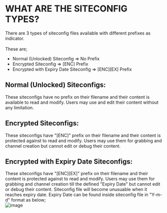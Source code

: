 # WHAT ARE THE SITECONFIG TYPES?
There are 3 types of siteconfig files available with different prefixes as indicator.<br><br>
These are;<br>
* Normal (Unlocked) Siteconfig => No Prefix
* Encrypted Siteconfig => [ENC] Prefix
* Encrypted with Expiry Date Siteconfig => [ENC][EX] Prefix
## Normal (Unlocked) Siteconfigs:
These siteconfigs have no prefix on their filename and their content is available to read and modify. Users may use and edit their content without any limitation.
## Encrypted Siteconfigs:
These siteconfigs have "[ENC]" prefix on their filename and their content is protected against to read and modify. Users may use them for grabbing and channel creation but
cannot edit or debug their content.
## Encrypted with Expiry Date Siteconfigs:
These siteconfigs have "[ENC][EX]" prefix on their filename and their content is protected against to read and modify. Users may use them for grabbing and channel creation 
till the defined "Expiry Date" but cannot edit or debug their content. Siteconfig file will become unusuable when it reaches expiry date. Expiry Date can be found inside
siteconfig file in "Y-m-d" format as below;<br>
![image](https://user-images.githubusercontent.com/97025515/181880112-eb9438d6-4d1e-4fb7-bb74-70e2ebde01bc.png)
<br>
